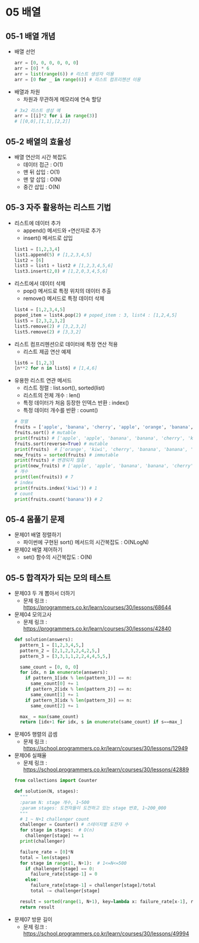 # 05 배열
## 05-1 배열 개념
* 배열 선언
  ```python
  arr = [0, 0, 0, 0, 0, 0]
  arr = [0] * 6
  arr = list(range(6)) # 리스트 생성자 이용
  arr = [0 for _ in range(6)] # 리스트 컴프리헨션 이용 
  ```
* 배열과 차원
  - 차원과 무관하게 메모리에 연속 할당
  ```python 
  # 3x2 리스트 생성 예
  arr = [[i]*2 for i in range(3)]
  # [[0,0],[1,1],[2,2]]
  ```
## 05-2 배열의 효율성
* 배열 연산의 시간 복잡도
  - 데이터 접근 : O(1)
  - 맨 뒤 삽입 : O(1)
  - 맨 앞 삽입 : O(N)
  - 중간 삽입 : O(N)
## 05-3 자주 활용하는 리스트 기법
* 리스트에 데이터 추가
  - append() 메서드와 `+`연산자로 추가
  - insert() 메서드로 삽입
  ```python 
  list1 = [1,2,3,4]
  list1.append(5) # [1,2,3,4,5]
  list2 = [6]
  list3 = list1 + list2 # [1,2,3,4,5,6]
  list3.insert(2,0) # [1,2,0,3,4,5,6]
  ```
* 리스트에서 데이터 삭제
  - pop() 메서드로 특정 위치의 데이터 추출
  - remove() 메서드로 특정 데이터 삭제
  ```python
  list4 = [1,2,3,4,5]
  poped_item = list4.pop(2) # poped_item : 3, list4 : [1,2,4,5]
  list5 = [2,3,2,3,2]
  list5.remove(2) # [3,2,3,2]
  list5.remove(2) # [3,3,2]
  ```
* 리스트 컴프리헨션으로 데이터에 특정 연산 적용
  - 리스트 제곱 연산 예제
  ```python
  list6 = [1,2,3] 
  [n**2 for n in list6] # [1,4,6] 
  ```
* 유용한 리스트 연관 메서드
  - 리스트 정렬 : list.sort(), sorted(list)
  - 리스트의 전체 개수 : len()
  - 특정 데이터가 처음 등장한 인덱스 반환 : index()
  - 특정 데이터 개수를 반환 : count()
  ```python
  # 정렬
  fruits = ['apple', 'banana', 'cherry', 'apple', 'orange', 'banana', 'kiwi']
  fruits.sort() # mutable
  print(fruits) # ['apple', 'apple', 'banana', 'banana', 'cherry', 'kiwi', 'orange']
  fruits.sort(reverse=True) # mutable 
  print(fruits)  # ['orange', 'kiwi', 'cherry', 'banana', 'banana', 'apple', 'apple']
  new_fruits = sorted(fruits) # immutable
  print(fruits) # 변경되지 않음
  print(new_fruits) # ['apple', 'apple', 'banana', 'banana', 'cherry', 'kiwi', 'orange']
  # 개수
  print(len(fruits)) # 7
  # index
  print(fruits.index('kiwi')) # 1
  # count
  print(fruits.count('banana')) # 2
  ```
## 05-4 몸풀기 문제
* 문제01 배열 정렬하기
  - 파이썬에 구현된 sort() 메서드의 시간복잡도 : O(NLogN) 
* 문제02 배열 제어하기
  - set() 함수의 시간복잡도 : O(N)
## 05-5 합격자가 되는 모의 테스트
* 문제03 두 개 뽑아서 더하기
  - 문제 링크 : https://programmers.co.kr/learn/courses/30/lessons/68644
* 문제04 모의고사
  - 문제 링크 : https://programmers.co.kr/learn/courses/30/lessons/42840
  ```python
  def solution(answers):
    pattern_1 = [1,2,3,4,5,]
    pattern_2 = [2,1,2,3,2,4,2,5,]
    pattern_3 = [3,3,1,1,2,2,4,4,5,5,]

    same_count = [0, 0, 0]
    for idx, n in enumerate(answers):
      if pattern_1[idx % len(pattern_1)] == n:
        same_count[0] += 1
      if pattern_2[idx % len(pattern_2)] == n:
        same_count[1] += 1
      if pattern_3[idx % len(pattern_3)] == n:
        same_count[2] += 1

    max_ = max(same_count)
    return [idx+1 for idx, s in enumerate(same_count) if s==max_]
  ```
* 문제05 행렬의 곱셈
  - 문제 링크 : https://school.programmers.co.kr/learn/courses/30/lessons/12949
* 문제06 실패율
  - 문제 링크 : https://school.programmers.co.kr/learn/courses/30/lessons/42889
  ```python
  from collections import Counter
  
  def solution(N, stages):
    """
    :param N: stage 개수, 1~500
    :param stages: 도전자들이 도전하고 있는 stage 번호, 1~200_000
    """
    # 1 ~ N+1 challenger count
    challenger = Counter() # 스테이지별 도전자 수
    for stage in stages:  # O(n)
      challenger[stage] += 1
    print(challenger)

    failure_rate = [0]*N
    total = len(stages)
    for stage in range(1, N+1):  # 1<=N<=500
      if challenger[stage] == 0:
        failure_rate[stage-1] = 0
      else:
        failure_rate[stage-1] = challenger[stage]/total
        total -= challenger[stage]

    result = sorted(range(1, N+1), key=lambda x: failure_rate[x-1], reverse=True)
    return result 
  ```
* 문제07 방문 길이
  - 문제 링크 : https://school.programmers.co.kr/learn/courses/30/lessons/49994

